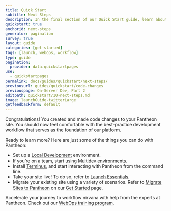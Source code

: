 ```yaml
---
title: Quick Start
subtitle: Next Steps
description: In the final section of our Quick Start guide, learn about common next steps for new Pantheon users.
quickstart: true
anchorid: next-steps
generator: pagination
survey: true
layout: guide
categories: [get-started]
tags: [launch, webops, workflow]
type: guide
pagination:
  provider: data.quickstartpages
use:
  - quickstartpages
permalink: docs/guides/quickstart/next-steps/
previousurl: guides/quickstart/code-changes
previouspage: On-Server Dev, Part 2
editpath: quickstart/10-next-steps.md
image: launchGuide-twitterLarge
getfeedbackform: default
---
```


Congratulations! You created and made code changes to your Pantheon site. You should now feel comfortable with the best-practice development workflow that serves as the foundation of our platform.

Ready to learn more? Here are just some of the things you can do with Pantheon:

- Set up a [Local Development](/guides/local-development) environment.
- If you’re on a team, start using [Multidev environments](/guides/multidev).
- Install [Terminus](/guides/terminus), and start interacting with Pantheon from the command line.
- Take your site live! To do so, refer to [Launch Essentials](/guides/launch).
- Migrate your existing site using a variety of scenarios. Refer to [Migrate Sites to Pantheon](/guides/guided/) on our [Get Started](/get-started) page.

<Enablement title="Are you an agency?" link="https://pantheon.io/solutions/web-agency-success-tools?docs" >

Accelerate your journey to workflow nirvana with help from the experts at
Pantheon. Check out our [WebOps training program](https://pantheon.io/solutions/web-agency-success-tools?docs).

</Enablement>
